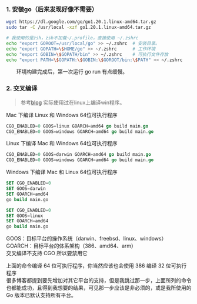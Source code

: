 
### 1. 安装go（后来发现好像不需要）

```bash
wget https://dl.google.com/go/go1.20.1.linux-amd64.tar.gz
sudo tar -C /usr/local -xzf go1.20.1.linux-amd64.tar.gz

# 我使用的是zsh，zsh不加载~/.profile，直接使用 ~/.zshrc
echo "export GOROOT=/usr/local/go" >> ~/.zshrc  # 安装目录。
echo "export GOPATH=\$HOME/go" >> ~/.zshrc      # 工作环境
echo "export GOBIN=\$GOPATH/bin" >> ~/.zshrc    # 可执行文件存放
echo "export PATH=\$GOPATH:\$GOBIN:\$GOROOT/bin:\$PATH" >> ~/.zshrc
```

&emsp;&emsp;环境构建完成后，第一次运行 go run 有点缓慢。

### 2. 交叉编译

> 参考[blog](https://blog.csdn.net/panshiqu/article/details/53788067)
> 实际使用过在linux上编译win程序。

Mac 下编译 Linux 和 Windows 64位可执行程序

```go
CGO_ENABLED=0 GOOS=linux GOARCH=amd64 go build main.go
CGO_ENABLED=0 GOOS=windows GOARCH=amd64 go build main.go
```

Linux 下编译 Mac 和 Windows 64位可执行程序

```go
CGO_ENABLED=0 GOOS=darwin GOARCH=amd64 go build main.go
CGO_ENABLED=0 GOOS=windows GOARCH=amd64 go build main.go
```

Windows 下编译 Mac 和 Linux 64位可执行程序

```sql
SET CGO_ENABLED=0
SET GOOS=darwin
SET GOARCH=amd64
go build main.go

SET CGO_ENABLED=0
SET GOOS=linux
SET GOARCH=amd64
go build main.go
```

GOOS：目标平台的操作系统（darwin、freebsd、linux、windows）  
GOARCH：目标平台的体系架构（386、amd64、arm）  
交叉编译不支持 CGO 所以要禁用它

上面的命令编译 64 位可执行程序，你当然应该也会使用 386 编译 32 位可执行程序  
很多博客都提到要先增加对其它平台的支持，但是我跳过那一步，上面所列的命令也都能成功，且得到我想要的结果，可见那一步应该是非必须的，或是我所使用的 Go 版本已默认支持所有平台。